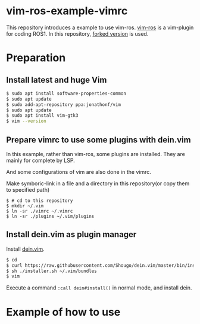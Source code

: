 vim-ros-example-vimrc
====

This repository introduces a example to use vim-ros.
[vim-ros](https://github.com/taketwo/vim-ros) is a vim-plugin for coding ROS1.
In this repository, [forked version](https://github.com/Shuhei-YOSHIDA/vim-ros) is used.

# Preparation

## Install latest and huge Vim
```bash
$ sudo apt install software-properties-common
$ sudo apt update
$ sudo add-apt-repository ppa:jonathonf/vim
$ sudo apt update
$ sudo apt install vim-gtk3
$ vim --version
```

## Prepare vimrc to use some plugins with dein.vim
In this example, rather than vim-ros, some plugins are installed.
They are mainly for complete by LSP.

And some configurations of vim are also done in the vimrc.

Make symboric-link in a file and a directory in this repository(or copy them to specified path)
```
$ # cd to this repository
$ mkdir ~/.vim
$ ln -sr ./vimrc ~/.vimrc
$ ln -sr ./plugins ~/.vim/plugins
```

## Install dein.vim as plugin manager
Install [dein.vim](https://github.com/Shougo/dein.vim).

```bash
$ cd
$ curl https://raw.githubusercontent.com/Shougo/dein.vim/master/bin/installer.sh > installer.sh
$ sh ./installer.sh ~/.vim/bundles
$ vim
```

Execute a command `:call dein#install()` in normal mode, and install dein.

# Example of how to use
